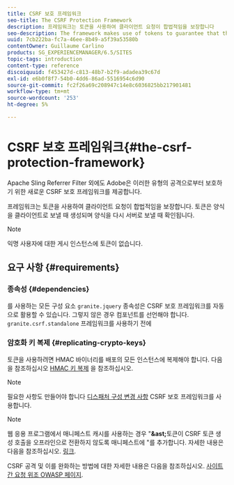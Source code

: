 ```yaml
---
title: CSRF 보호 프레임워크
seo-title: The CSRF Protection Framework
description: 프레임워크는 토큰을 사용하여 클라이언트 요청이 합법적임을 보장합니다
seo-description: The framework makes use of tokens to guarantee that the client request is legitimate
uuid: 7cb222ba-fc7a-46ee-8b49-a5f39a53580b
contentOwner: Guillaume Carlino
products: SG_EXPERIENCEMANAGER/6.5/SITES
topic-tags: introduction
content-type: reference
discoiquuid: f453427d-c813-48b7-b2f9-adadea39c67d
exl-id: e6b0f8f7-54b0-4dd6-86ad-5516954c6d90
source-git-commit: fc2f26a69c208947c14e8c6036825bb217901481
workflow-type: tm+mt
source-wordcount: '253'
ht-degree: 5%

---
```


# CSRF 보호 프레임워크{#the-csrf-protection-framework}

Apache Sling Referrer Filter 외에도 Adobe은 이러한 유형의 공격으로부터 보호하기 위한 새로운 CSRF 보호 프레임워크를 제공합니다.

프레임워크는 토큰을 사용하여 클라이언트 요청이 합법적임을 보장합니다. 토큰은 양식을 클라이언트로 보낼 때 생성되며 양식을 다시 서버로 보낼 때 확인됩니다.

>[!NOTE]
>
>익명 사용자에 대한 게시 인스턴스에 토큰이 없습니다.

## 요구 사항 {#requirements}

### 종속성 {#dependencies}

를 사용하는 모든 구성 요소 `granite.jquery` 종속성은 CSRF 보호 프레임워크를 자동으로 활용할 수 있습니다. 그렇지 않은 경우 컴포넌트를 선언해야 합니다. `granite.csrf.standalone` 프레임워크를 사용하기 전에

### 암호화 키 복제 {#replicating-crypto-keys}

토큰을 사용하려면 HMAC 바이너리를 배포의 모든 인스턴스에 복제해야 합니다. 다음을 참조하십시오 [HMAC 키 복제](/help/sites-administering/encapsulated-token.md#replicating-the-hmac-key) 을 참조하십시오.

>[!NOTE]
>
>필요한 사항도 만들어야 합니다 [디스패처 구성 변경 사항](https://helpx.adobe.com/kr/experience-manager/dispatcher/user-guide.html) CSRF 보호 프레임워크를 사용합니다.

>[!NOTE]
>
>웹 응용 프로그램에서 매니페스트 캐시를 사용하는 경우 &quot;**&amp;ast;**&#x200B;토큰이 CSRF 토큰 생성 호출을 오프라인으로 전환하지 않도록 매니페스트에 &quot;를 추가합니다. 자세한 내용은 다음을 참조하십시오. [링크](https://www.w3.org/TR/offline-webapps/).
>
>CSRF 공격 및 이를 완화하는 방법에 대한 자세한 내용은 다음을 참조하십시오. [사이트 간 요청 위조 OWASP 페이지](https://owasp.org/www-community/attacks/csrf).
